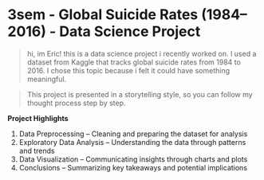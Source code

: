 # 3sem - Global Suicide Rates (1984–2016) - Data Science Project
> hi, im Eric! this is a data science project i recently worked on. I used a dataset from Kaggle that tracks global suicide rates from 1984 to 2016. I chose this topic because i felt it could have something meaningful.

> This project is presented in a storytelling style, so you can follow my thought process step by step.

**Project Highlights**  

1) Data Preprocessing – Cleaning and preparing the dataset for analysis  
2) Exploratory Data Analysis – Understanding the data through patterns and trends  
3) Data Visualization – Communicating insights through charts and plots  
4) Conclusions – Summarizing key takeaways and potential implications
